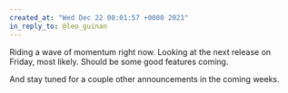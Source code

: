```yaml
---
created_at: "Wed Dec 22 00:01:57 +0000 2021"
in_reply_to: @leo_guinan
---
```


Riding a wave of momentum right now. Looking at the next release on Friday, most likely. Should be some good features coming. 

And stay tuned for a couple other announcements in the coming weeks.